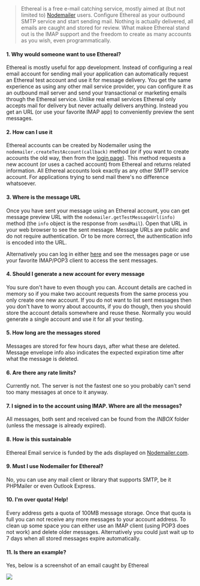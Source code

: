 > Ethereal is a free e-mail catching service, mostly aimed at (but not limited to) [Nodemailer](https://nodemailer.com/about/) users. Configure Ethereal as your outbound SMTP service and start sending mail. Nothing is actually delivered, all emails are caught and stored for review. What makee Ethereal stand out is the IMAP support and the freedom to create as many accounts as you wish, even programmatically.

#### 1\. Why would someone want to use Ethereal?

Ethereal is mostly useful for app development. Instead of configuring a real email account for sending mail your application can automatically request an Ethereal test account and use it for message delivery. You get the same experience as using any other mail service provider, you can configure it as an outbound mail server and send your transactional or marketing emails through the Ethereal service. Unlike real email services Ethereal only accepts mail for delivery but never actually delivers anything. Instead you get an URL (or use your favorite IMAP app) to conveniently preview the sent messages.

#### 2\. How can I use it

Ethereal accounts can be created by Nodemailer using the `nodemailer.createTestAccount(callback)` method (or if you want to create accounts the old way, then from the [login page](/login)). This method requests a new account (or uses a cached account) from Ethereal and returns related information. All Ethereal accounts look exactly as any other SMTP service account. For applications trying to send mail there's no difference whatsoever.

#### 3\. Where is the message URL

Once you have sent your message using an Ethereal account, you can get message preview URL with the `nodemailer.getTestMessageUrl(info)` method (the `info` object is the response from `sendMail`). Open that URL in your web browser to see the sent message. Message URLs are public and do not require authentication. Or to be more correct, the authentication info is encoded into the URL.

Alternatively you can log in either [here](/login) and see the messages page or use your favorite IMAP/POP3 client to access the sent messages.

#### 4\. Should I generate a new account for every message

You sure don't have to even though you can. Account details are cached in memory so if you make two account requests from the same process you only create one new account. If you do not want to list sent messages then you don't have to worry about accounts, if you do though, then you should store the account details somewhere and reuse these. Normally you would generate a single account and use it for all your testing.

#### 5\. How long are the messages stored

Messages are stored for few hours days, after what these are deleted. Message envelope info also indicates the expected expiration time after what the message is deleted.

#### 6\. Are there any rate limits?

Currently not. The server is not the fastest one so you probably can't send too many messages at once to it anyway.

#### 7\. I signed in to the account using IMAP. Where are all the messages?

All messages, both sent and received can be found from the _INBOX_ folder (unless the message is already expired).

#### 8\. How is this sustainable

Ethereal Email service is funded by the ads displayed on [Nodemailer.com](https://nodemailer.com/about/).

#### 9\. Must I use Nodemailer for Ethereal?

No, you can use any mail client or library that supports SMTP, be it PHPMailer or even Outlook Express.

#### 10\. I'm over quota! Help!

Every address gets a quota of 100MB message storage. Once that quota is full you can not receive any more messages to your account address. To clean up some space you can either use an IMAP client (using POP3 does not work) and delete older messages. Alternatively you could just wait up to 7 days when all stored messages expire automatically.

#### 11\. Is there an example?

Yes, below is a screenshot of an email caught by Ethereal

![](https://cldup.com/D5Cj_C1Vw3.png)

